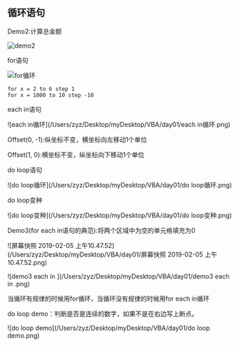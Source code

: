 ## 循环语句

Demo2:计算总金额

![demo2](/Users/zyz/Desktop/myDesktop/VBA/day01/demo2.png)

for语句

![for循环](/Users/zyz/Desktop/myDesktop/VBA/day01/for循环.png)

~~~
for x = 2 to 6 step 1
for x = 1000 to 10 step -10
~~~

each in语句

![each in循环](/Users/zyz/Desktop/myDesktop/VBA/day01/each in循环.png)

Offset(0, -1):纵坐标不变，横坐标向左移动1个单位

Offset(1, 0):横坐标不变，纵坐标向下移动1个单位

do loop语句

![do loop循环](/Users/zyz/Desktop/myDesktop/VBA/day01/do loop循环.png)



do loop变种

![do loop变种](/Users/zyz/Desktop/myDesktop/VBA/day01/do loop变种.png)



Demo3(for each in语句的典范):将两个区域中为空的单元格填充为0

![屏幕快照 2019-02-05 上午10.47.52](/Users/zyz/Desktop/myDesktop/VBA/day01/屏幕快照 2019-02-05 上午10.47.52.png)

![demo3 each in ](/Users/zyz/Desktop/myDesktop/VBA/day01/demo3 each in .png)

当循环有规律的时候用for循环，当循环没有规律的时候用for each in循环

do loop demo：判断是否是连续的数字，如果不是在右边写上断点。

![do loop demo](/Users/zyz/Desktop/myDesktop/VBA/day01/do loop demo.png)